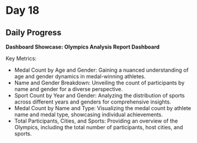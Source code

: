 # Day 18

## Daily Progress

**Dashboard Showcase: Olympics Analysis Report Dashboard**

Key Metrics:
- Medal Count by Age and Gender: Gaining a nuanced understanding of age and gender dynamics in medal-winning athletes.
- Name and Gender Breakdown: Unveiling the count of participants by name and gender for a diverse perspective.
- Sport Count by Year and Gender: Analyzing the distribution of sports across different years and genders for comprehensive insights.
- Medal Count by Name and Type: Visualizing the medal count by athlete name and medal type, showcasing individual achievements.
- Total Participants, Cities, and Sports: Providing an overview of the Olympics, including the total number of participants, host cities, and sports.
